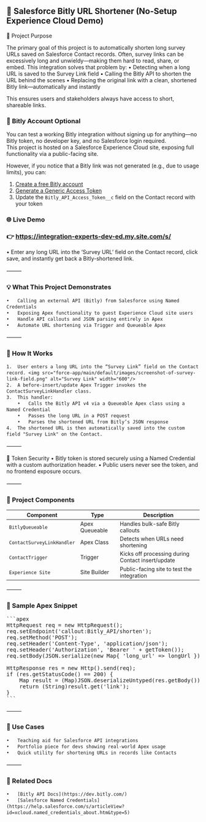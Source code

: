 ## 🔗 Salesforce Bitly URL Shortener (No-Setup Experience Cloud Demo)

🎯 Project Purpose

The primary goal of this project is to automatically shorten long survey URLs saved on Salesforce Contact records. Often, survey links can be excessively long and unwieldy—making them hard to read, share, or embed. This integration solves that problem by:
	•	Detecting when a long URL is saved to the Survey Link field
	•	Calling the Bitly API to shorten the URL behind the scenes
	•	Replacing the original link with a clean, shortened Bitly link—automatically and instantly

This ensures users and stakeholders always have access to short, shareable links.

### 🚫 Bitly Account Optional

You can test a working Bitly integration without signing up for anything—no Bitly token, no developer key, and no Salesforce login required.  
This project is hosted on a Salesforce Experience Cloud site, exposing full functionality via a public-facing site.

However, if you notice that a Bitly link was not generated (e.g., due to usage limits), you can:

1. [Create a free Bitly account](https://bitly.com/pages/pricing)
2. [Generate a Generic Access Token](https://dev.bitly.com/docs/getting-started/authentication/)
3. Update the `Bitly_API_Access_Token__c` field on the Contact record with your token

### 🌐 Live Demo

### 👉 https://integration-experts-dev-ed.my.site.com/s/
• Enter any long URL into the ‘Survey URL’ field on the Contact record, click save, and instantly get back a Bitly-shortened link.

⸻

### 💡 What This Project Demonstrates
	•	Calling an external API (Bitly) from Salesforce using Named Credentials
	•	Exposing Apex functionality to guest Experience Cloud site users
	•	Handle API callouts and JSON parsing entirely in Apex
	•	Automate URL shortening via Trigger and Queueable Apex

⸻

### 🧠 How It Works
	1.	User enters a long URL into the “Survey Link” field on the Contact record. <img src="force-app/main/default/images/screenshot-of-survey-link-field.png" alt="Survey Link" width="600"/>
	2.	A before-insert/update Apex Trigger invokes the ContactSurveyLinkHandler class.
	3.	This handler:
		•	Calls the Bitly API v4 via a Queueable Apex class using a Named Credential
		•	Passes the long URL in a POST request
		•	Parses the shortened URL from Bitly’s JSON response
	4.	The shortened URL is then automatically saved into the custom field "Survey Link" on the Contact.

⸻

🔐 Token Security
	•	Bitly token is stored securely using a Named Credential with a custom authorization header.
	•	Public users never see the token, and no frontend exposure occurs.

⸻

### 🧱 Project Components

| Component                | Type             | Description                                 |
|--------------------------|------------------|---------------------------------------------|
| `BitlyQueueable`         | Apex Queueable   | Handles bulk-safe Bitly callouts            |
| `ContactSurveyLinkHandler` | Apex Class       | Detects when URLs need shortening           |
| `ContactTrigger`         | Trigger          | Kicks off processing during Contact insert/update |
| `Experience Site`        | Site Builder     | Public-facing site to test the integration  |


⸻

### 📄 Sample Apex Snippet

<pre lang="markdown">
```apex
HttpRequest req = new HttpRequest();
req.setEndpoint('callout:Bitly_API/shorten');
req.setMethod('POST');
req.setHeader('Content-Type', 'application/json');
req.setHeader('Authorization', 'Bearer ' + getToken());
req.setBody(JSON.serialize(new Map<String, String>{ 'long_url' => longUrl }));

HttpResponse res = new Http().send(req);
if (res.getStatusCode() == 200) {
    Map<String, Object> result = (Map<String, Object>)JSON.deserializeUntyped(res.getBody());
    return (String)result.get('link');
}
```
</pre>

⸻

### 🧪 Use Cases
	•	Teaching aid for Salesforce API integrations
	•	Portfolio piece for devs showing real-world Apex usage
	•	Quick utility for shortening URLs in records like Contacts

⸻

### 📘 Related Docs
	•	[Bitly API Docs](https://dev.bitly.com/)
	•	[Salesforce Named Credentials](https://help.salesforce.com/s/articleView?id=xcloud.named_credentials_about.htm&type=5)
